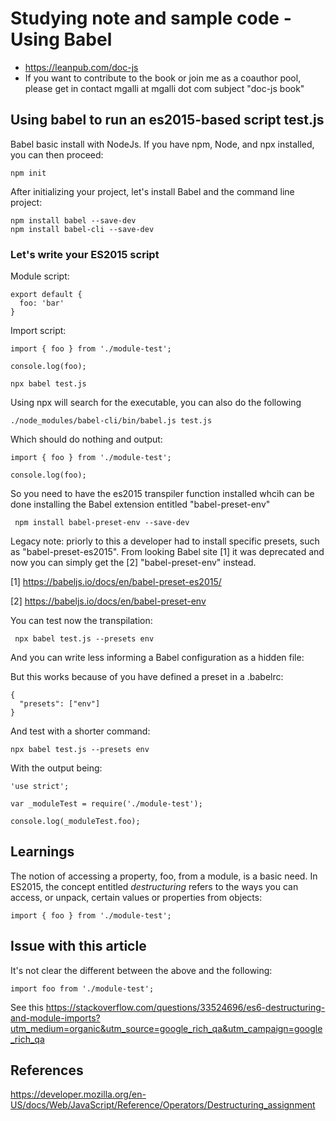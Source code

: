 # Studying note and sample code - Using Babel

* https://leanpub.com/doc-js
* If you want to contribute to the book or join me as a coauthor pool, please get in contact mgalli at mgalli dot com subject "doc-js book"

## Using babel to run an es2015-based script test.js

Babel basic install with NodeJs. If you have npm, Node, and npx installed, you can then proceed:

```
npm init
```

After initializing your project, let's install Babel and the command line project:

```
npm install babel --save-dev
npm install babel-cli --save-dev
```

### Let's write your ES2015 script

Module script:

```
export default {
  foo: 'bar'
}
```

Import script:

```
import { foo } from './module-test';

console.log(foo);
```



```
npx babel test.js
```

Using npx will search for the executable, you can also do the following

```
./node_modules/babel-cli/bin/babel.js test.js
```

Which should do nothing and output:

```
import { foo } from './module-test';

console.log(foo);
```

So you need to have the es2015 transpiler function installed whcih can be done installing the Babel extension entitled "babel-preset-env"

```
 npm install babel-preset-env --save-dev
```

Legacy note: priorly to this a developer had to install specific presets, such as "babel-preset-es2015". From looking Babel site [1] it was deprecated and now you can simply get the [2] "babel-preset-env" instead.

[1] https://babeljs.io/docs/en/babel-preset-es2015/

[2] https://babeljs.io/docs/en/babel-preset-env

You can test now the transpilation:

```
 npx babel test.js --presets env
```

And you can write less informing a Babel configuration as a hidden file:

But this works because of you have defined a preset in a .babelrc:

```
{
  "presets": ["env"]
}
```

And test with a shorter command:

```
npx babel test.js --presets env
```

With the output being:

```
'use strict';

var _moduleTest = require('./module-test');

console.log(_moduleTest.foo);
```

## Learnings

The notion of accessing a property, foo, from a module, is a basic need. In ES2015, the concept entitled *destructuring* refers to the ways you can access, or unpack, certain values or properties from objects:

```
import { foo } from './module-test';

```

## Issue with this article

It's not clear the different between the above and the following:

```
import foo from './module-test';
```

See this https://stackoverflow.com/questions/33524696/es6-destructuring-and-module-imports?utm_medium=organic&utm_source=google_rich_qa&utm_campaign=google_rich_qa


## References

https://developer.mozilla.org/en-US/docs/Web/JavaScript/Reference/Operators/Destructuring_assignment
